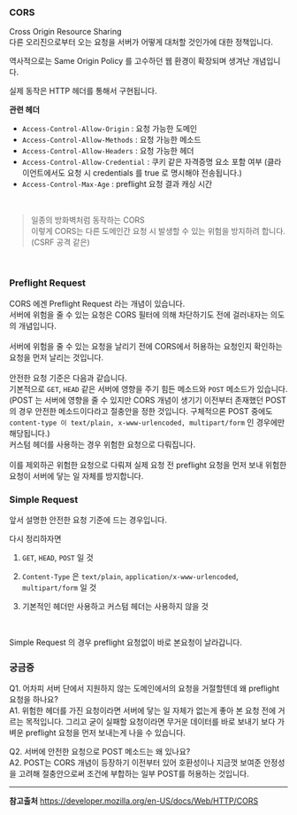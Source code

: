 ### CORS
Cross Origin Resource Sharing<br>
다른 오리진으로부터 오는 요청을 서버가 어떻게 대처할 것인가에 대한 정책입니다.<br>

역사적으로는 Same Origin Policy 를 고수하던 웹 환경이 확장되며 생겨난 개념입니다.<br>

실제 동작은 HTTP 헤더를 통해서 구현됩니다.<br>

**관련 헤더**
- `Access-Control-Allow-Origin` : 요청 가능한 도메인
- `Access-Control-Allow-Methods` : 요청 가능한 메소드
- `Access-Control-Allow-Headers` : 요청 가능한 헤더
- `Access-Control-Allow-Credential` : 쿠키 같은 자격증명 요소 포함 여부 (클라이언트에서도 요청 시 credentials 를 true 로 명시해야 전송됩니다.)
- `Access-Control-Max-Age` : preflight 요청 결과 캐싱 시간
<br>

> 일종의 방화벽처럼 동작하는 CORS<br>
이렇게 CORS는 다른 도메인간 요청 시 발생할 수 있는 위험을 방지하려 합니다. (CSRF 공격 같은)
<br>

### Preflight Request
CORS 에겐 Preflight Request 라는 개념이 있습니다.
<br>
서버에 위험을 줄 수 있는 요청은 CORS 필터에 의해 차단하기도 전에 걸러내자는 의도의 개념입니다.<br>
<br>
서버에 위험을 줄 수 있는 요청을 날리기 전에 CORS에서 허용하는 요청인지 확인하는 요청을 먼저 날리는 것입니다.<br>
<br>
안전한 요청 기준은 다음과 같습니다.<br>
기본적으로 `GET`, `HEAD` 같은 서버에 영향을 주기 힘든 메소드와
`POST` 메소드가 있습니다.<br> (POST 는 서버에 영향을 줄 수 있지만 CORS 개념이 생기기 이전부터 존재했던 POST의 경우 안전한 메소드이다라고 절충안을 정한 것입니다. 구체적으론 POST 중에도 `content-type 이 text/plain, x-www-urlencoded, multipart/form` 인 경우에만 해당됩니다.) <br>
커스텀 헤더를 사용하는 경우 위험한 요청으로 다뤄집니다.<br>
<br>
이를 제외하곤 위험한 요청으로 다뤄져 실제 요청 전 preflight 요청을 먼저 보내 위험한 요청이 서버에 닿는 일 자체를 방지합니다.<br>

### Simple Request
앞서 설명한 안전한 요청 기준에 드는 경우입니다.<br>

다시 정리하자면
1. `GET`, `HEAD`, `POST` 일 것
2. `Content-Type` 은  `text/plain`, `application/x-www-urlencoded`, `multipart/form` 일 것

3. 기본적인 헤더만 사용하고 커스텀 헤더는 사용하지 않을 것<br>
<br>

Simple Request 의 경우 preflight 요청없이 바로 본요청이 날라갑니다.

### 궁금증

Q1. 어차피 서버 단에서 지원하지 않는 도메인에서의 요청을 거절할텐데 왜 preflight 요청을 하나요?<br>
A1. 위험한 헤더를 가진 요청이라면 서버에 닿는 일 자체가 없는게 좋아 본 요청 전에 거르는 목적입니다. 그리고 굳이 실패할 요청이라면 무거운 데이터를 바로 보내기 보다 가벼운 preflight 요청을 먼저 보내는게 나을 수 있습니다.
<br>

Q2. 서버에 안전한 요청으로 POST 메소드는 왜 있나요?<br>
A2. POST는 CORS 개념이 등장하기 이전부터 있어 호환성이나 지금껏 보여준 안정성을 고려해 절충안으로써 조건에 부합하는 일부 POST를 허용하는 것입니다.


---

**참고출처**
https://developer.mozilla.org/en-US/docs/Web/HTTP/CORS
